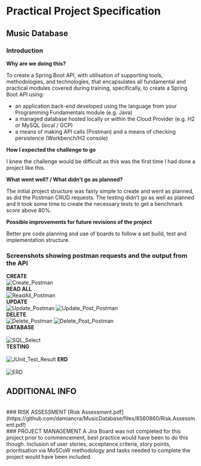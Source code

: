 # Practical Project Specification

## Music Database

### Introduction

**Why are we doing this?**

To create a Spring Boot API, with utilisation of supporting tools, methodologies, and technologies, that encapsulates all fundamental and practical modules covered during training, specifically, to create a Spring Boot API using:

* an application back-end developed using the language from your Programming Fundamentals module (e.g. Java)
* a managed database hosted locally or within the Cloud Provider (e.g. H2 or MySQL (local / GCP)
* a means of making API calls (Postman) and a means of checking persistence (Workbench/H2 console)

**How I expected the challenge to go**

I knew the challenge would be difficult as this was the first time I had done a project like this.

**What went well? / What didn't go as planned?**

The initial project structure was fairly simple to create and went as planned, as did the Postman CRUD requests. The testing didn’t go as well as planned and it took some time to create the necessary tests to get a benchmark score above 80%.

**Possible improvements for future revisions of the project**

Better pre code planning and use of boards to follow a set build, test and implementation structure.

### Screenshots showing postman requests and the output from the API

**CREATE**
<br>
![Create_Postman](https://user-images.githubusercontent.com/98022326/165142991-f9860157-30e3-4607-bdfe-13d090ebaf47.PNG)
<br>
**READ ALL**
<br>
![ReadAll_Postman](https://user-images.githubusercontent.com/98022326/165143001-b4c6b36e-9958-4b82-9a58-03d0b99f01f9.PNG)
<br>
**UPDATE**
<br>
![Update_Postman](https://user-images.githubusercontent.com/98022326/165143007-238aeab6-6954-4c25-b42b-952ba6c3f778.PNG)
![Update_Post_Postman](https://user-images.githubusercontent.com/98022326/165143005-2cbf00b0-600a-4433-af18-04f58673f7fe.PNG)
<br>
**DELETE**
<br>
![Delete_Postman](https://user-images.githubusercontent.com/98022326/165142995-8e8650a9-ba58-48f6-8657-505bd6df1dea.PNG)
![Delete_Post_Postman](https://user-images.githubusercontent.com/98022326/165142993-23892805-0346-48b0-b601-5faf95feedce.PNG)
<br>
**DATABASE**
<br>
<br>
![SQL_Select](https://user-images.githubusercontent.com/98022326/165235977-4b02bb70-b323-4871-8b18-475842a70166.PNG)
<br>
**TESTING**
<br>
<br>
![JUnit_Test_Result](https://user-images.githubusercontent.com/98022326/165236058-d09170d4-8fcc-45b0-b3d8-6694f0b04296.PNG)
**ERD**
<br>
<br>
![ERD](https://user-images.githubusercontent.com/98022326/165238335-e30bd4ac-6c1b-4150-b880-9fc96678ebeb.PNG)
<br>
## ADDITIONAL INFO
<br>
### RISK ASSESSMENT
[Risk Assessment.pdf](https://github.com/damiancra/MusicDatabase/files/8560860/Risk.Assessment.pdf)
<br>
### PROJECT MANAGEMENT
A Jira Board was not completed for this project prior to commencement, best practice would have been to do this though. Inclusion of user stories, acceptance criteria, story points, prioritisation via MoSCoW methodology and tasks needed to complete the project would have been included.


